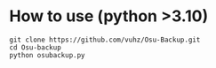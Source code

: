 # How to use (python >3.10)

```
git clone https://github.com/vuhz/Osu-Backup.git
cd Osu-backup
python osubackup.py
```
